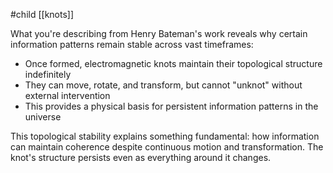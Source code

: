 #child [[knots]]

What you're describing from Henry Bateman's work reveals why certain information patterns remain stable across vast timeframes:

- Once formed, electromagnetic knots maintain their topological structure indefinitely
- They can move, rotate, and transform, but cannot "unknot" without external intervention
- This provides a physical basis for persistent information patterns in the universe

This topological stability explains something fundamental: how information can maintain coherence despite continuous motion and transformation. The knot's structure persists even as everything around it changes.